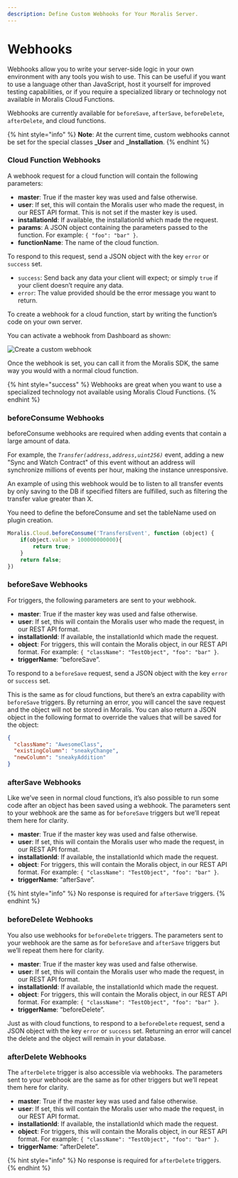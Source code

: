 ```yaml
---
description: Define Custom Webhooks for Your Moralis Server.
---
```


# Webhooks

Webhooks allow you to write your server-side logic in your own environment with any tools you wish to use. This can be useful if you want to use a language other than JavaScript, host it yourself for improved testing capabilities, or if you require a specialized library or technology not available in Moralis Cloud Functions.&#x20;

Webhooks are currently available for `beforeSave`, `afterSave`, `beforeDelete`, `afterDelete`, and cloud functions.&#x20;

{% hint style="info" %}
**Note**: At the current time, custom webhooks cannot be set for the special classes **\_User** and **\_Installation**.
{% endhint %}

### Cloud Function Webhooks

A webhook request for a cloud function will contain the following parameters:

* **master**: True if the master key was used and false otherwise.
* **user**: If set, this will contain the Moralis user who made the request, in our REST API format. This is not set if the master key is used.
* **installationId**: If available, the installationId which made the request.
* **params**: A JSON object containing the parameters passed to the function. For example: `{ "foo": "bar" }`.
* **functionName**: The name of the cloud function.

To respond to this request, send a JSON object with the key `error` or `success` set.&#x20;

* `success`: Send back any data your client will expect; or simply `true` if your client doesn’t require any data.&#x20;
* `error`: The value provided should be the error message you want to return.

To create a webhook for a cloud function, start by writing the function’s code on your own server.

You can activate a webhook from Dashboard as shown:

![Create a custom webhook](../../.gitbook/assets/Moralis\_dashboard\_Webhook.png)

Once the webhook is set, you can call it from the Moralis SDK, the same way you would with a normal cloud function.

{% hint style="success" %}
Webhooks are great when you want to use a specialized technology not available using Moralis Cloud Functions.
{% endhint %}

### beforeConsume Webhooks

beforeConsume webhooks are required when adding events that contain a large amount of data.&#x20;

For example, the _`Transfer(address,address,uint256)`_ event, adding a new "Sync and Watch Contract" of this event without an address will synchronize millions of events per hour, making the instance unresponsive.

An example of using this webhook would be to listen to all transfer events by only saving to the DB if specified filters are fulfilled, such as filtering the transfer value greater than X.

You need to define the beforeConsume and set the tableName used on plugin creation.

```javascript
Moralis.Cloud.beforeConsume('TransfersEvent', function (object) {
    if(object.value > 100000000000){
        return true;
    }
    return false;
})
```

### beforeSave Webhooks

For triggers, the following parameters are sent to your webhook.

* **master**: True if the master key was used and false otherwise.
* **user**: If set, this will contain the Moralis user who made the request, in our REST API format.
* **installationId**: If available, the installationId which made the request.
* **object**: For triggers, this will contain the Moralis object, in our REST API format. For example: `{ "className": "TestObject", "foo": "bar" }`.
* **triggerName**: “beforeSave”.

To respond to a `beforeSave` request, send a JSON object with the key `error` or `success` set.&#x20;

This is the same as for cloud functions, but there’s an extra capability with `beforeSave` triggers. By returning an error, you will cancel the save request and the object will not be stored in Moralis. You can also return a JSON object in the following format to override the values that will be saved for the object:

```json
{
  "className": "AwesomeClass",
  "existingColumn": "sneakyChange",
  "newColumn": "sneakyAddition"
}
```

### afterSave Webhooks

Like we’ve seen in normal cloud functions, it’s also possible to run some code after an object has been saved using a webhook. The parameters sent to your webhook are the same as for `beforeSave` triggers but we’ll repeat them here for clarity.

* **master**: True if the master key was used and false otherwise.
* **user**: If set, this will contain the Moralis user who made the request, in our REST API format.
* **installationId**: If available, the installationId which made the request.
* **object**: For triggers, this will contain the Moralis object, in our REST API format. For example: `{ "className": "TestObject", "foo": "bar" }`.
* **triggerName**: “afterSave”.

{% hint style="info" %}
No response is required for `afterSave` triggers.
{% endhint %}

### beforeDelete Webhooks

You also use webhooks for `beforeDelete` triggers. The parameters sent to your webhook are the same as for `beforeSave` and `afterSave` triggers but we’ll repeat them here for clarity.

* **master**: True if the master key was used and false otherwise.
* **user**: If set, this will contain the Moralis user who made the request, in our REST API format.
* **installationId**: If available, the installationId which made the request.
* **object**: For triggers, this will contain the Moralis object, in our REST API format. For example: `{ "className": "TestObject", "foo": "bar" }`.
* **triggerName**: “beforeDelete”.

Just as with cloud functions, to respond to a `beforeDelete` request, send a JSON object with the key `error` or `success` set. Returning an error will cancel the delete and the object will remain in your database.

### afterDelete Webhooks

The `afterDelete` trigger is also accessible via webhooks. The parameters sent to your webhook are the same as for other triggers but we’ll repeat them here for clarity.

* **master**: True if the master key was used and false otherwise.
* **user**: If set, this will contain the Moralis user who made the request, in our REST API format.
* **installationId**: If available, the installationId which made the request.
* **object**: For triggers, this will contain the Moralis object, in our REST API format. For example: `{ "className": "TestObject", "foo": "bar" }`.
* **triggerName**: “afterDelete”.

{% hint style="info" %}
No response is required for `afterDelete` triggers.
{% endhint %}
